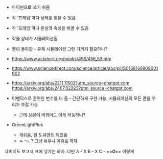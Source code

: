 - 파이썬으로 쓰기 쉬움
- 각 '프레임'마다 상태를 얻을 수 있음
- 각 '프레임'마다 온실의 속성을 바꿀 수 있음
- 작물 상태가 시뮬레이션됨
- 빨리 돌아감 - 유체 시뮬레이션 그런 거까지 필요하나?

- https://www.actahort.org/books/456/456_53.htm
- https://www.sciencedirect.com/science/article/abs/pii/S0168169909001902
- https://arxiv.org/abs/2211.11502?utm_source=chatgpt.com
https://arxiv.org/abs/2407.02223?utm_source=chatgpt.com
- 어펜딕스로 훈련한 변수를 다 줌 - 간단하게 구현 가능, 시뮬레이션의 모든 면을 우리가 조절 가능
	- 근데 상황이 바뀌어도 이게 작동하나?
- GreenLightPlus
	- 개쉬움, 잘 도큐멘트 되있음
	- ㅆㄱㄴ? 그냥 쉬우니 이걸로 하자.

나머지도 보고서 표에 넣기는 하자. 다만
A - X
B - X
C - ==***O***==
이렇게
